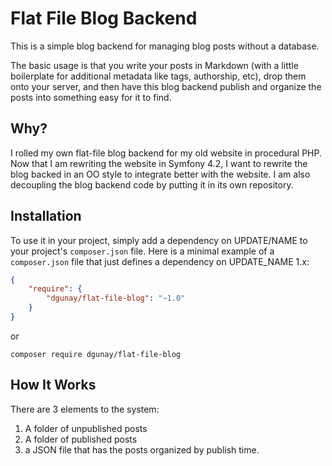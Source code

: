 # Flat File Blog Backend

This is a simple blog backend for managing blog posts without a database.

The basic usage is that you write your posts in Markdown (with a little boilerplate
for additional metadata like tags, authorship, etc), drop them onto your server, and
then have this blog backend publish and organize the posts into something easy for it
to find.

## Why?

I rolled my own flat-file blog backend for my old website in procedural PHP. Now that 
I am rewriting the website in Symfony 4.2, I want to rewrite the blog backed in an OO
style to integrate better with the website. I am also decoupling the blog backend 
code by putting it in its own repository.

## Installation

To use it in your project, simply add a dependency on UPDATE/NAME
to your project's `composer.json` file. Here is a minimal example of a `composer.json`
file that just defines a dependency on UPDATE_NAME 1.x:

```json
{
    "require": {
        "dgunay/flat-file-blog": "~1.0"
    }
}
```

or 

`composer require dgunay/flat-file-blog`

## How It Works

There are 3 elements to the system:

1. A folder of unpublished posts
2. A folder of published posts
3. a JSON file that has the posts organized by publish time.